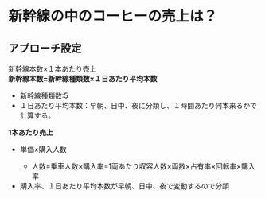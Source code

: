 # 新幹線の中のコーヒーの売上は？
## アプローチ設定
新幹線本数×１本あたり売上  
<strong>新幹線本数=新幹線種類数×１日あたり平均本数</strong>
<ul>
  <li>新幹線種類数:5</li>
  <li>１日あたり平均本数：早朝、日中、夜に分類し、１時間あたり何本来るかで計算する。</li>
</ul>
<strong>1本あたり売上</strong>
<ul>
  <li>単価×購入人数</li>
  <ul>
    <li>人数=乗車人数×購入率=1両あたり収容人数×両数×占有率×回転率×購入率</li>
  </ul>
  <li>購入率、１日あたり平均本数が早朝、日中、夜で変動するので分類</li>
</ul>
